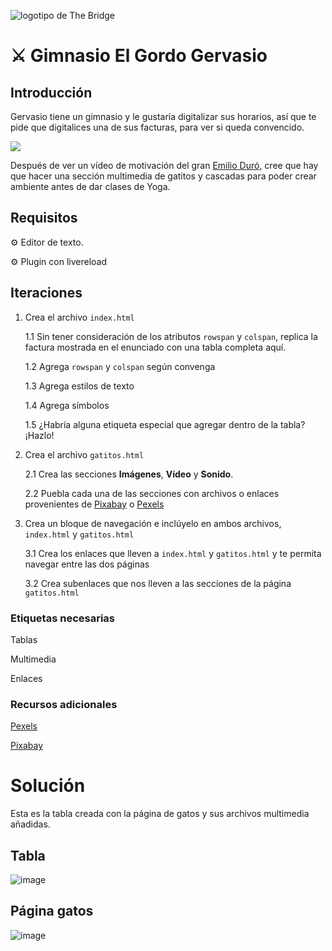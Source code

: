 ![logotipo de The Bridge](https://user-images.githubusercontent.com/27650532/77754601-e8365180-702b-11ea-8bed-5bc14a43f869.png "logotipo de The Bridge")

# :crossed_swords: Gimnasio El Gordo Gervasio #

## Introducción ##

Gervasio tiene un gimnasio y le gustaría digitalizar sus horarios, así que te pide que digitalices una de sus facturas, para ver si queda convencido.

![](factura.png)

Después de ver un vídeo de motivación del gran [Emilio Duró](https://youtu.be/c3mI4qCXCWo "El grande"), cree que hay que hacer una sección multimedia de gatitos y cascadas para poder crear ambiente antes de dar clases de Yoga.

## Requisitos ##

:gear: Editor de texto.

:gear: Plugin con livereload

## Iteraciones ##

1. Crea el archivo `index.html`

    1.1 Sin tener consideración de los atributos `rowspan` y `colspan`, replica la factura mostrada en el enunciado con una tabla completa aquí.

    1.2 Agrega `rowspan` y `colspan` según convenga

    1.3 Agrega estilos de texto

    1.4 Agrega símbolos

    1.5 ¿Habría alguna etiqueta especial que agregar dentro de la tabla? ¡Hazlo!

2. Crea el archivo `gatitos.html`

    2.1 Crea las secciones **Imágenes**, **Vídeo** y **Sonido**.

    2.2 Puebla cada una de las secciones con archivos o enlaces provenientes de [Pixabay](https://pixabay.com/ "Pixabay") o [Pexels](https://www.pexels.com/ "Pexels")

3. Crea un bloque de navegación e inclúyelo en ambos archivos, `index.html` y `gatitos.html`

    3.1 Crea los enlaces que lleven a `index.html` y `gatitos.html` y te permita navegar entre las dos páginas

    3.2 Crea subenlaces que nos lleven a las secciones de la página `gatitos.html`

### Etiquetas necesarias ###

Tablas

Multimedia

Enlaces

### Recursos adicionales ###

[Pexels](https://www.pexels.com/ "Pexels")

[Pixabay](https://pixabay.com/ "Pixabay")

# Solución
Esta es la tabla creada con la página de gatos y sus archivos multimedia añadidas.

## Tabla
![image](https://github.com/juaazn/html-pp-gimnasio/assets/90198371/26280d5d-a5ee-4a23-a163-11d109b64b31)


## Página gatos
![image](https://github.com/juaazn/html-pp-gimnasio/assets/90198371/efdad885-11d0-4135-8d62-3f5736461725)


